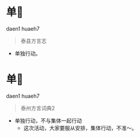 # 单𧽌
daen1 huaeh7
> 泰县方言志
- 单独行动。

# 单𧽌
daen1 huaeh7
> 泰州方言词典2
- 单独行动，不与集体一起行动
  - 这次活动，大家要服从安排，集体行动，不准～。
